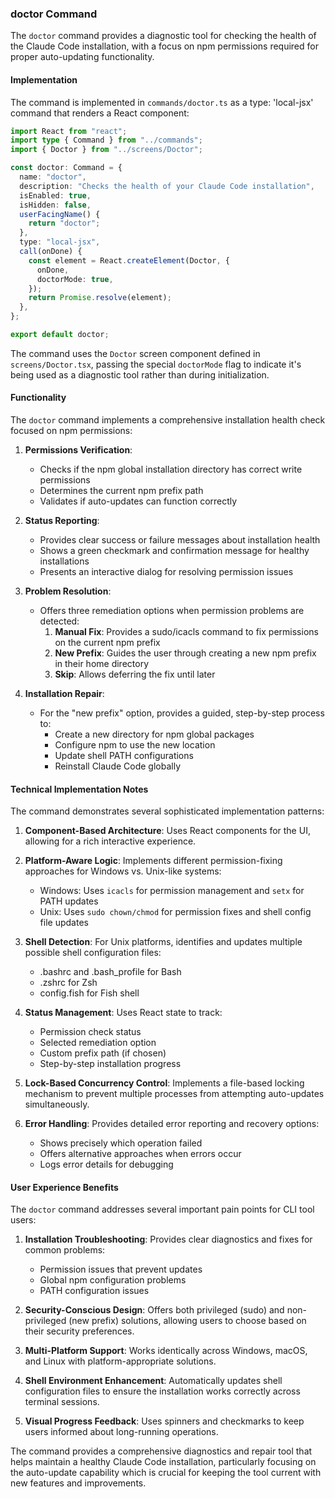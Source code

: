 ### doctor Command

The `doctor` command provides a diagnostic tool for checking the health of the Claude Code installation, with a focus on npm permissions required for proper auto-updating functionality.

#### Implementation

The command is implemented in `commands/doctor.ts` as a type: 'local-jsx' command that renders a React component:

```typescript
import React from "react";
import type { Command } from "../commands";
import { Doctor } from "../screens/Doctor";

const doctor: Command = {
  name: "doctor",
  description: "Checks the health of your Claude Code installation",
  isEnabled: true,
  isHidden: false,
  userFacingName() {
    return "doctor";
  },
  type: "local-jsx",
  call(onDone) {
    const element = React.createElement(Doctor, {
      onDone,
      doctorMode: true,
    });
    return Promise.resolve(element);
  },
};

export default doctor;
```

The command uses the `Doctor` screen component defined in `screens/Doctor.tsx`, passing the special `doctorMode` flag to indicate it's being used as a diagnostic tool rather than during initialization.

#### Functionality

The `doctor` command implements a comprehensive installation health check focused on npm permissions:

1. **Permissions Verification**:

   - Checks if the npm global installation directory has correct write permissions
   - Determines the current npm prefix path
   - Validates if auto-updates can function correctly

2. **Status Reporting**:

   - Provides clear success or failure messages about installation health
   - Shows a green checkmark and confirmation message for healthy installations
   - Presents an interactive dialog for resolving permission issues

3. **Problem Resolution**:

   - Offers three remediation options when permission problems are detected:
     1. **Manual Fix**: Provides a sudo/icacls command to fix permissions on the current npm prefix
     2. **New Prefix**: Guides the user through creating a new npm prefix in their home directory
     3. **Skip**: Allows deferring the fix until later

4. **Installation Repair**:
   - For the "new prefix" option, provides a guided, step-by-step process to:
     - Create a new directory for npm global packages
     - Configure npm to use the new location
     - Update shell PATH configurations
     - Reinstall Claude Code globally

#### Technical Implementation Notes

The command demonstrates several sophisticated implementation patterns:

1. **Component-Based Architecture**: Uses React components for the UI, allowing for a rich interactive experience.

2. **Platform-Aware Logic**: Implements different permission-fixing approaches for Windows vs. Unix-like systems:

   - Windows: Uses `icacls` for permission management and `setx` for PATH updates
   - Unix: Uses `sudo chown/chmod` for permission fixes and shell config file updates

3. **Shell Detection**: For Unix platforms, identifies and updates multiple possible shell configuration files:

   - .bashrc and .bash_profile for Bash
   - .zshrc for Zsh
   - config.fish for Fish shell

4. **Status Management**: Uses React state to track:

   - Permission check status
   - Selected remediation option
   - Custom prefix path (if chosen)
   - Step-by-step installation progress

5. **Lock-Based Concurrency Control**: Implements a file-based locking mechanism to prevent multiple processes from attempting auto-updates simultaneously.

6. **Error Handling**: Provides detailed error reporting and recovery options:
   - Shows precisely which operation failed
   - Offers alternative approaches when errors occur
   - Logs error details for debugging

#### User Experience Benefits

The `doctor` command addresses several important pain points for CLI tool users:

1. **Installation Troubleshooting**: Provides clear diagnostics and fixes for common problems:

   - Permission issues that prevent updates
   - Global npm configuration problems
   - PATH configuration issues

2. **Security-Conscious Design**: Offers both privileged (sudo) and non-privileged (new prefix) solutions, allowing users to choose based on their security preferences.

3. **Multi-Platform Support**: Works identically across Windows, macOS, and Linux with platform-appropriate solutions.

4. **Shell Environment Enhancement**: Automatically updates shell configuration files to ensure the installation works correctly across terminal sessions.

5. **Visual Progress Feedback**: Uses spinners and checkmarks to keep users informed about long-running operations.

The command provides a comprehensive diagnostics and repair tool that helps maintain a healthy Claude Code installation, particularly focusing on the auto-update capability which is crucial for keeping the tool current with new features and improvements.

